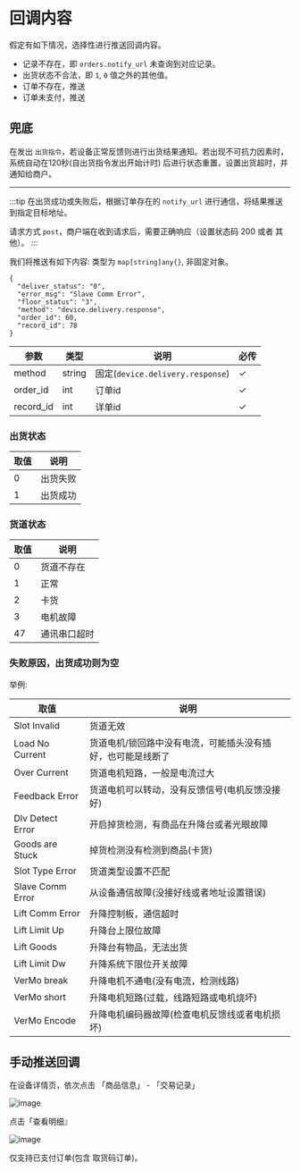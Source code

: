# 回调内容

假定有如下情况，选择性进行推送回调内容。 <Badge type="danger" text="v1.2.4" />

+ 记录不存在，即 `orders.notify_url` 未查询到对应记录。
+ 出货状态不合法，即 `1`, `0` 值之外的其他值。
+ 订单不存在，推送
+ 订单未支付，推送

## 兜底

在发出 `出货指令`，若设备正常反馈则进行出货结果通知。若出现不可抗力因素时，系统自动在120秒(自出货指令发出开始计时)
后进行状态重置，设置出货超时，并通知给商户。

<hr />

:::tip
在出货成功或失败后，根据订单存在的 `notify_url` 进行通信，将结果推送到指定目标地址。

请求方式 `post`，商户端在收到请求后，需要正确响应（设置状态码 200 或者 其他）。
:::

我们将推送有如下内容: 类型为 `map[string]any{}`, 非固定对象。

```
{
  "deliver_status": "0",
  "error_msg": "Slave Comm Error",
  "floor_status": "3",
  "method": "device.delivery.response",
  "order_id": 60,
  "record_id": 78
}
```

| 参数        | 类型     | 说明                             | 必传 |
|-----------|--------|--------------------------------|----|
| method    | string | 固定(`device.delivery.response`) | ✓  |
| order_id  | int    | 订单id                           | ✓  |
| record_id | int    | 详单id                           | ✓  |

### <Badge type="danger" text="deliver_status" /> 出货状态

| 取值 | 说明   |
|----|------|
| 0  | 出货失败 |
| 1  | 出货成功 |

### <Badge type="danger" text="floor_status" /> 货道状态

| 取值 | 说明     |
|----|--------|
| 0  | 货道不存在  |
| 1  | 正常     |
| 2  | 卡货     |
| 3  | 电机故障   |
| 47 | 通讯串口超时 |

### <Badge type="danger" text="fail_reason" /> 失败原因，出货成功则为空

举例:

| 取值               | 说明                             |
|------------------|--------------------------------|
| Slot Invalid     | 货道无效                           |
| Load No Current  | 货道电机/锁回路中没有电流，可能插头没有插好，也可能是线断了 |
| Over Current     | 货道电机短路，一般是电流过大                 |
| Feedback Error   | 货道电机可以转动，没有反馈信号(电机反馈没接好)       |
| Dlv Detect Error | 开启掉货检测，有商品在升降台或者光眼故障           |
| Goods are Stuck  | 掉货检测没有检测到商品(卡货)                |
| Slot Type Error  | 货道类型设置不匹配                      |
| Slave Comm Error | 从设备通信故障(没接好线或者地址设置错误)          |
| Lift Comm Error  | 升降控制板，通信超时                     |
| Lift Limit Up    | 升降台上限位故障                       |
| Lift Goods       | 升降台有物品，无法出货                    |
| Lift Limit Dw    | 升降系统下限位开关故障                    |
| VerMo break      | 升降电机不通电(没有电流，检测线路)             |
| VerMo short      | 升降电机短路(过载，线路短路或电机烧坏)           |
| VerMo Encode     | 升降电机编码器故障(检查电机反馈线或者电机损坏)       |

## 手动推送回调

在设备详情页，依次点击 「商品信息」 - 「交易记录」

![image](/images/7076E860EFC6C6525761110AF1485E11.png)

点击「查看明细』

![image](/images/732BE1BC06D7BBCCD0AF6A4490B330FA.png)

仅支持已支付订单(包含 取货码订单)。
